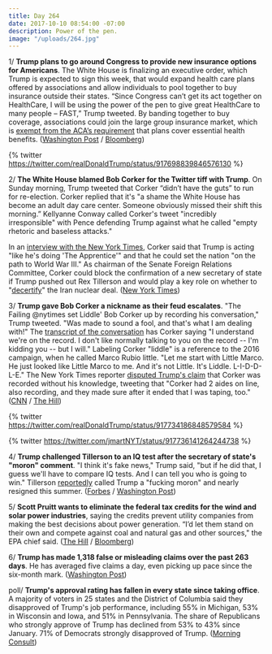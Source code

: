 ```yaml
---
title: Day 264
date: 2017-10-10 08:54:00 -07:00
description: Power of the pen.
image: "/uploads/264.jpg"
---
```


1/ **Trump plans to go around Congress to provide new insurance options for Americans**. The White House is finalizing an executive order, which Trump is expected to sign this week, that would expand health care plans offered by associations and allow individuals to pool together to buy insurance outside their states. “Since Congress can’t get its act together on HealthCare, I will be using the power of the pen to give great HealthCare to many people – FAST,” Trump tweeted. By banding together to buy coverage, associations could join the large group insurance market, which is [exempt from the ACA’s requirement](https://www.washingtonpost.com/news/powerpost/paloma/the-health-202/2017/10/10/the-health-202-trump-has-a-backdoor-way-to-lift-obamacare-regulations/59db9b4630fb0468cea81e13/) that plans cover essential health benefits. ([Washington Post](https://www.washingtonpost.com/politics/federal_government/white-house-to-order-health-care-alternatives/2017/10/08/5f1d7970-ac9f-11e7-9b93-b97043e57a22_story.html) / [Bloomberg](https://www.bloomberg.com/news/articles/2017-10-10/trump-pledges-new-action-on-health-care-using-power-of-the-pen))

{% twitter https://twitter.com/realDonaldTrump/status/917698839846576130 %}

2/ **The White House blamed Bob Corker for the Twitter tiff with Trump**. On Sunday morning, Trump tweeted that Corker “didn’t have the guts” to run for re-election. Corker replied that it's "a shame the White House has become an adult day care center. Someone obviously missed their shift this morning.” Kellyanne Conway called Corker's tweet "incredibly irresponsible" with Pence defending Trump against what he called "empty rhetoric and baseless attacks." 

In an [interview with the New York Times](https://www.nytimes.com/2017/10/09/us/politics/bob-corker-trump-interview-transcript.html), Corker said that Trump is acting "like he's doing 'The Apprentice'" and that he could set the nation "on the path to World War III." As chairman of the Senate Foreign Relations Committee, Corker could block the confirmation of a new secretary of state if Trump pushed out Rex Tillerson and would play a key role on whether to "[decertify](https://whatthefuckjusthappenedtoday.com/2017/10/05/day-259/#7-trump-will-“decertify”-the-interna)" the Iran nuclear deal. ([New York Times](https://www.nytimes.com/2017/10/09/us/politics/corkers-blast-at-trump-has-other-republicans-nodding-in-agreement.html))

3/ **Trump gave Bob Corker a nickname as their feud escalates**. "The Failing @nytimes set Liddle' Bob Corker up by recording his conversation," Trump tweeted. "Was made to sound a fool, and that's what I am dealing with!" The [transcript of the conversation](https://www.nytimes.com/2017/10/09/us/politics/bob-corker-trump-interview-transcript.html) has Corker saying "I understand we're on the record. I don't like normally talking to you on the record -- I'm kidding you -- but I will." Labeling Corker "liddle" is a reference to the 2016 campaign, when he called Marco Rubio little. "Let me start with Little Marco. He just looked like Little Marco to me. And it's not Little. It's Liddle. L-I-D-D-L-E." The New York Times reporter [disputed Trump's claim](http://thehill.com/homenews/media/354669-nyt-reporter-fires-back-at-trump-corker-recorded-interview-too) that Corker was recorded without his knowledge, tweeting that "Corker had 2 aides on line, also recording, and they made sure after it ended that I was taping, too." ([CNN](http://www.cnn.com/2017/10/10/politics/donald-trump-bob-corker/index.html) / [The Hill](http://thehill.com/homenews/administration/354664-trump-nyt-set-up-corker-by-recording-his-conversation))

{% twitter https://twitter.com/realDonaldTrump/status/917734186848579584 %}

{% twitter https://twitter.com/jmartNYT/status/917736141264244738 %}

4/ **Trump challenged Tillerson to an IQ test after the secretary of state's "moron" comment**. "I think it's fake news," Trump said, "but if he did that, I guess we'll have to compare IQ tests. And I can tell you who is going to win." Tillerson [reportedly](https://whatthefuckjusthappenedtoday.com/2017/10/04/day-258/#1-rex-tillerson-reportedly-called-tr) called Trump a "fucking moron" and nearly resigned this summer. ([Forbes](https://www.forbes.com/donald-trump/exclusive-interview/#3de4d789bdec) / [Washington Post](https://www.washingtonpost.com/news/post-politics/wp/2017/10/10/trump-proposes-iq-tests-face-off-with-tillerson-after-secretary-of-state-calls-him-a-moron/))

5/ **Scott Pruitt wants to eliminate the federal tax credits for the wind and solar power industries**, saying the credits prevent utility companies from making the best decisions about power generation. “I’d let them stand on their own and compete against coal and natural gas and other sources," the EPA chief said.  ([The Hill](http://thehill.com/policy/energy-environment/354594-epa-chief-id-do-away-with-wind-solar-tax-credits) / [Bloomberg](https://www.bloomberg.com/news/articles/2017-10-09/epa-chief-calls-for-ending-wind-tax-credits-to-help-coal-survive))

6/ **Trump has made 1,318 false or misleading claims over the past 263 days**. He has averaged five claims a day, even picking up pace since the six-month mark. ([Washington Post](https://www.washingtonpost.com/news/fact-checker/wp/2017/10/10/president-trump-has-made-1318-false-or-misleading-claims-over-263-days/))

poll/ **Trump's approval rating has fallen in every state since taking office**. A majority of voters in 25 states and the District of Columbia said they disapproved of Trump's job performance, including 55% in Michigan, 53% in Wisconsin and Iowa, and 51% in Pennsylvania. The share of Republicans who strongly approve of Trump has declined from 53% to 43% since January. 71% of Democrats strongly disapproved of Trump. ([Morning Consult](https://morningconsult.com/2017/10/10/trump-approval-dips-in-every-state-though-deep-pockets-of-support-remain/))